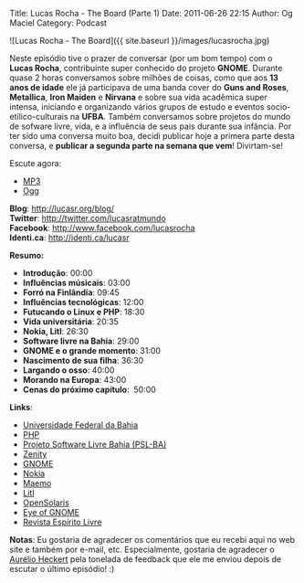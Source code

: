 Title: Lucas Rocha - The Board (Parte 1)
Date: 2011-06-26 22:15
Author: Og Maciel
Category: Podcast

![Lucas Rocha - The Board]({{ site.baseurl }}/images/lucasrocha.jpg)

﻿﻿Neste episódio tive o prazer de conversar (por um bom tempo) com o
**Lucas Rocha**, contribuinte super conhecido do projeto **GNOME**.
Durante quase 2 horas conversamos sobre milhões de coisas, como que aos
**13 anos de idade** ele já participava de uma banda cover do **Guns and
Roses**, **Metallica**, **Iron Maiden** e **Nirvana** e sobre sua vida
acadêmica super intensa, iniciando e organizando vários grupos de estudo
e eventos socio-etílico-culturais na **UFBA**. Também conversamos sobre
projetos do mundo de sofware livre, vida, e a influência de seus pais
durante sua infância. Por ter sido uma conversa muito boa, decidi
publicar hoje a primera parte desta conversa, e **publicar a segunda
parte na semana que vem**! Divirtam-se!

Escute agora:

* [MP3](http://downloads.ogmaciel.com/castalio-podcast-10.mp3)
* [Ogg](http://downloads.ogmaciel.com/castalio-podcast-10.ogg) 

**Blog**: <http://lucasr.org/blog/>  
**Twitter**: <http://twitter.com/lucasratmundo>  
**Facebook**: <http://www.facebook.com/lucasrocha>  
**Identi.ca**: <http://identi.ca/lucasr>

**Resumo:**

-   **Introdução**: 00:00
-   **Influências músicais**: 03:00
-   **Forró na Finlândia**: 09:45
-   **Influências tecnológicas**: 12:00
-   **Futucando o Linux e PHP**: 18:30
-   **Vida universitária**: 20:35
-   **Nokia, Litl**: 26:30
-   **Software livre na Bahia**: 29:00
-   **GNOME e o grande momento**: 31:00
-   **Nascimento de sua filha**: 36:30
-   **Largando o osso**: 40:00
-   **Morando na Europa**: 43:00
-   **Cenas do próximo capítulo**:  50:00

**Links**:

-   [Universidade Federal da Bahia](http://www.ufba.br/ "http://www.ufba.br/")
-   [PHP](http://www.php.net/ "http://www.php.net/")
-   [Projeto Software Livre Bahia (PSL-BA)](http://wiki.dcc.ufba.br/bin/view/PSL "http://wiki.dcc.ufba.br/bin/view/PSL")
-   [Zenity](http://live.gnome.org/Zenity "http://live.gnome.org/Zenity")
-   [GNOME](http://gnome.org "http://gnome.org")
-   [Nokia](http://www.nokia.com/ "http://www.nokia.com/")
-   [Maemo](http://www.maemo.org/ "http://www.maemo.org/")
-   [Litl](http://litl.com/ "http://litl.com/")
-   [OpenSolaris](http://www.opensolaris.com/ "http://www.opensolaris.com/")
-   [Eye of GNOME](http://www.gnome.org/projects/eog/ "http://www.gnome.org/projects/eog/")
-   [Revista Espírito Livre](http://www.revista.espiritolivre.org/ "http://www.revista.espiritolivre.org/")


**Notas**: Eu gostaria de agradecer os
comentários que eu recebi aqui no web site e também por e-mail, etc.
Especialmente, gostaria de agradecer o [Aurélio Heckert](http://softwarelivre.org/aurium "http://softwarelivre.org/aurium")
pela tonelada de feedback que ele me enviou depois de escutar o último
episódio! :)
